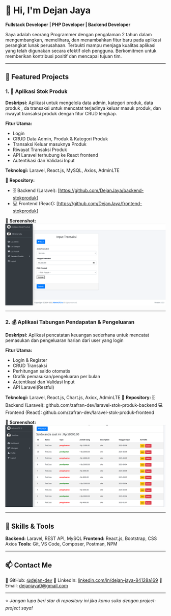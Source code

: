 # 👋 Hi, I'm Dejan Jaya

**Fullstack Developer | PHP Developer | Backend Developer**

Saya adalah seorang Programmer dengan pengalaman 2 tahun dalam mengembangkan, memelihara, dan
menambahkan fitur baru pada aplikasi perangkat lunak perusahaan. Terbukti mampu menjaga kualitas aplikasi
yang telah digunakan secara efektif oleh pengguna. Berkomitmen untuk memberikan kontribusi positif dan
mencapai tujuan tim.

---

## 💼 Featured Projects

### 1. 🧾 Aplikasi Stok Produk

**Deskripsi:**
Aplikasi untuk mengelola data admin, kategori produk, data produk , da transaksi untuk mencatat terjadinya keluar masuk produk,
dan riwayat transaksi produk dengan fitur CRUD lengkap.

**Fitur Utama:**

- Login
- CRUD Data Admin, Produk & Kategori Produk
- Transaksi Keluar masuknya Produk
- Riwayat Transaksi Produk
- API Laravel terhubung ke React frontend
- Autentikasi dan Validasi Input

**Teknologi:** Laravel, React.js, MySQL, Axios, AdminLTE

🔗 **Repository:**

- 🗄️ Backend (Laravel): [https://github.com/DejanJaya/backend-stokproduk]
- 💻 Frontend (React): [https://github.com/DejanJaya/frontend-stokproduk]

📸 **Screenshot:**
![Stok Produk](images/portfolio-stokproduk.png)

---

### 2. 💰 Aplikasi Tabungan Pendapatan & Pengeluaran

**Deskripsi:**
Aplikasi pencatatan keuangan sederhana untuk mencatat pemasukan dan pengeluaran harian dari user yang login

**Fitur Utama:**

- Login & Register
- CRUD Transaksi
- Perhitungan saldo otomatis
- Grafik pemasukan/pengeluaran per bulan
- Autentikasi dan Validasi Input
- API Laravel(Restful)

**Teknologi:** Laravel, React.js, Chart.js, Axiox, AdminLTE
🔗 **Repository:**
🗄️ Backend (Laravel): github.com/zafran-dev/laravel-stok-produk-backend
💻 Frontend (React): github.com/zafran-dev/laravel-stok-produk-frontend

📸 **Screenshot:**
![Tabungan](images/portfolio-tabungan.png)

---

## 🧰 Skills & Tools

**Backend:** Laravel, REST API, MySQL
**Frontend:** React.js, Bootstrap, CSS Axios
**Tools:** Git, VS Code, Composer, Postman, NPM

---

## 📫 Contact Me

📍 GitHub: [@dejan-dev](https://github.com/DejanJaya)
💼 LinkedIn: [linkedin.com/in/dejan-jaya-84128a169](#)
📧 Email: [dejanjaya0@gmail.com](mailto:dejanjaya0@gmail.com)

---

⭐ _Jangan lupa beri star di repository ini jika kamu suka dengan project-project saya!_
